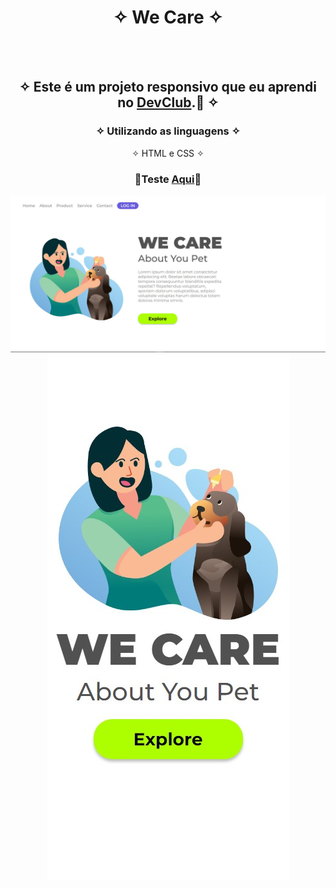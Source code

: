 <div align="center">
  
# ✧ We Care ✧
<br> <br>

## ✧ Este é um projeto responsivo que eu aprendi no <a href="https://rodolfomori.com.br/devclub/" target="_blank">DevClub</a>.🚀 ✧

### ✧ Utilizando as linguagens ✧
✧ HTML e CSS ✧
### <p>👾Teste <a href="https://deyvissonrobert.github.io/Projeto-2-We-Care/" target="_blank">Aqui</a>👾</p>

<div align="center" display="inline-block">
<img  alt="imagem do projeto no desktop" src="https://github.com/DeyvissonRobert/Projeto-2-We-Care/blob/main/assets/Desktop%20We%20Care.jpg">
<img alt="imagem do projeto no mobile" src="https://github.com/DeyvissonRobert/Projeto-2-We-Care/blob/main/assets/Mobile%20We%20Care.jpg">
</div>
